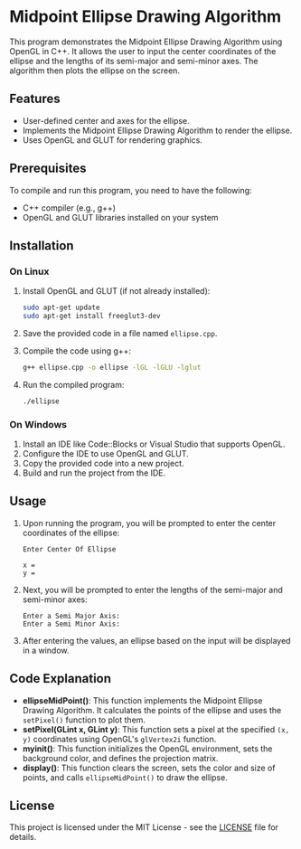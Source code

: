 # Midpoint Ellipse Drawing Algorithm

This program demonstrates the Midpoint Ellipse Drawing Algorithm using OpenGL in C++. It allows the user to input the center coordinates of the ellipse and the lengths of its semi-major and semi-minor axes. The algorithm then plots the ellipse on the screen.

## Features

- User-defined center and axes for the ellipse.
- Implements the Midpoint Ellipse Drawing Algorithm to render the ellipse.
- Uses OpenGL and GLUT for rendering graphics.

## Prerequisites

To compile and run this program, you need to have the following:

- C++ compiler (e.g., g++)
- OpenGL and GLUT libraries installed on your system

## Installation

### On Linux

1. Install OpenGL and GLUT (if not already installed):
    ```bash
    sudo apt-get update
    sudo apt-get install freeglut3-dev
    ```

2. Save the provided code in a file named `ellipse.cpp`.

3. Compile the code using g++:
    ```bash
    g++ ellipse.cpp -o ellipse -lGL -lGLU -lglut
    ```

4. Run the compiled program:
    ```bash
    ./ellipse
    ```

### On Windows

1. Install an IDE like Code::Blocks or Visual Studio that supports OpenGL.
2. Configure the IDE to use OpenGL and GLUT.
3. Copy the provided code into a new project.
4. Build and run the project from the IDE.

## Usage

1. Upon running the program, you will be prompted to enter the center coordinates of the ellipse:

    ```
    Enter Center Of Ellipse

    x = 
    y = 
    ```

2. Next, you will be prompted to enter the lengths of the semi-major and semi-minor axes:

    ```
    Enter a Semi Major Axis: 
    Enter a Semi Minor Axis: 
    ```

3. After entering the values, an ellipse based on the input will be displayed in a window.

## Code Explanation

- **ellipseMidPoint()**: This function implements the Midpoint Ellipse Drawing Algorithm. It calculates the points of the ellipse and uses the `setPixel()` function to plot them.
- **setPixel(GLint x, GLint y)**: This function sets a pixel at the specified `(x, y)` coordinates using OpenGL's `glVertex2i` function.
- **myinit()**: This function initializes the OpenGL environment, sets the background color, and defines the projection matrix.
- **display()**: This function clears the screen, sets the color and size of points, and calls `ellipseMidPoint()` to draw the ellipse.

## License

This project is licensed under the MIT License - see the [LICENSE](LICENSE) file for details.

